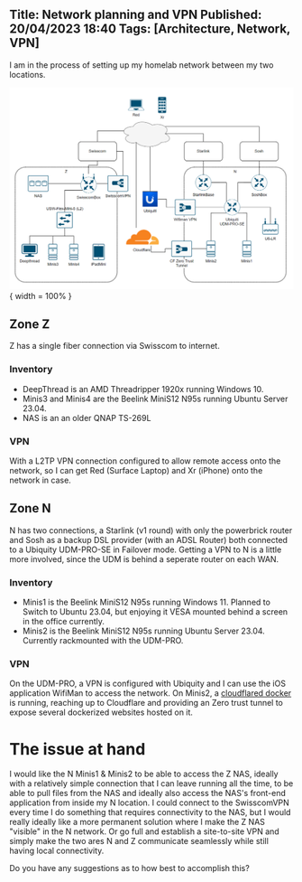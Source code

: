 Title: Network planning and VPN 
Published: 20/04/2023 18:40
Tags: [Architecture, Network, VPN] 
---

I am in the process of setting up my homelab network between my two locations.

![Network](/posts/images/network/network.png){ width = 100% }

## Zone Z

Z has a single fiber connection via Swisscom to internet. 

### Inventory
- DeepThread is an AMD Threadripper 1920x running Windows 10. 
- Minis3 and Minis4 are the Beelink MiniS12 N95s running Ubuntu Server 23.04.
- NAS is an an older QNAP TS-269L

### VPN
With a L2TP VPN connection configured to allow remote access onto the network, so I can get Red (Surface Laptop) and Xr (iPhone) onto the network in case.

## Zone N 

N has two connections, a Starlink (v1 round) with only the powerbrick router and Sosh as a backup DSL provider (with an ADSL Router) both connected to a Ubiquity UDM-PRO-SE in Failover mode. Getting a VPN to N is a little more involved, since the UDM is behind a seperate router on each WAN. 

### Inventory 
- Minis1 is the Beelink MiniS12 N95s running Windows 11. Planned to Switch to Ubuntu 23.04, but enjoying it VESA mounted behind a screen in the office currently. 
- Minis2 is the Beelink MiniS12 N95s running Ubuntu Server 23.04. Currently rackmounted with the UDM-PRO.

### VPN
On the UDM-PRO, a VPN is configured with Ubiquity and I can use the iOS application WifiMan to access the network.
On Minis2, a [cloudflared docker](https://github.com/cloudflare/cloudflared) is running, reaching up to Cloudflare and providing an Zero trust tunnel to expose several dockerized websites hosted on it.

# The issue at hand

I would like the N Minis1 & Minis2 to be able to access the Z NAS, ideally with a relatively simple connection that I can leave running all the time, to be able to pull files from the NAS and ideally also access the NAS's front-end application from inside my N location. I could connect to the SwisscomVPN every time I do something that requires connectivity to the NAS, but I would really ideally like a more permanent solution where I make the Z NAS "visible" in the N network. Or go full and establish a site-to-site VPN and simply make the two ares N and Z communicate seamlessly while still having local connectivity.

Do you have any suggestions as to how best to accomplish this? 
